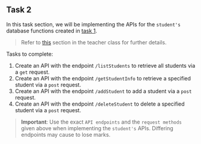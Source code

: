 ## Task 2

In this task section, we will be implementing the APIs for the `student's` database functions created in [task 1](/docs/tasks/task-1.md).

> Refer to [this](/docs/chapters/implementing-the-backend.md#23-creating-the-backend-server) section in the teacher class for further details.

Tasks to complete:
1. Create an API with the endpoint `/listStudents` to retrieve all students via a `get` request.
2. Create an API with the endpoint `/getStudentInfo` to retrieve a specified student via a `post` request.
3. Create an API with the endpoint `/addStudent` to add a student via a `post` request.
4. Create an API with the endpoint `/deleteStudent` to delete a specified student via a `post` request.

> **Important**: Use the exact `API endpoints` and the `request methods` given above when implementing the `student's` APIs. Differing endpoints may cause to lose marks.